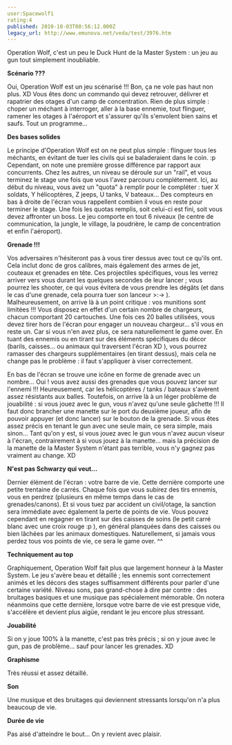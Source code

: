```yaml
---
user:Spacewolf1
rating:4
published: 2010-10-03T00:56:12.000Z
legacy_url: http://www.emunova.net/veda/test/3976.htm
---
```

Operation Wolf, c'est un peu le Duck Hunt de la Master System : un jeu au gun tout simplement inoubliable.  

  

**Scénario ???**  

Oui, Operation Wolf est un jeu scénarisé !!! Bon, ça ne vole pas haut non plus. XD Vous êtes donc un commando qui devez retrouver, délivrer et rapatrier des otages d'un camp de concentration. Rien de plus simple : choper un méchant à interroger, aller à la base ennemie, tout flinguer, ramener les otages à l'aéroport et s'assurer qu'ils s'envolent bien sains et saufs. Tout un programme...  

  

**Des bases solides**  

Le principe d'Operation Wolf est on ne peut plus simple : flinguer tous les méchants, en évitant de tuer les civils qui se baladeraient dans le coin. :p Cependant, on note une première grosse différence par rapport aux concurrents. Chez les autres, un niveau se déroule sur un "rail", et vous terminez le stage une fois que vous l'avez parcouru complétement. Ici, au début du niveau, vous avez un "quota" à remplir pour le compléter : tuer X soldats, Y hélicoptères, Z jeeps, U tanks, V bateaux... Des compteurs en bas à droite de l'écran vous rappellent combien il vous en reste pour terminer le stage. Une fois les quotas remplis, soit celui-ci est fini, soit vous devez affronter un boss. Le jeu comporte en tout 6 niveaux (le centre de communication, la jungle, le village, la poudrière, le camp de concentration et enfin l'aéroport).  

  

**Grenade !!!**  

Vos adversaires n'hésiteront pas à vous tirer dessus avec tout ce qu'ils ont. Cela inclut donc de gros calibres, mais également des armes de jet, couteaux et grenades en tête. Ces projectiles spécifiques, vous les verrez arriver vers vous durant les quelques secondes de leur lancer ; vous pourrez les shooter, ce qui vous évitera de vous prendre les dégâts (et dans le cas d'une grenade, cela pourra tuer son lanceur \>:-\> ). Malheureusement, on arrive là à un point critique : vos munitions sont limitées !!! Vous disposez en effet d'un certain nombre de chargeurs, chacun comportant 20 cartouches. Une fois ces 20 balles utilisées, vous devez tirer hors de l'écran pour engager un nouveau chargeur... s'il vous en reste un. Car si vous n'en avez plus, ce sera naturellement le game over. En tuant des ennemis ou en tirant sur des éléments spécifiques du décor (barils, caisses... ou animaux qui traversent l'écran XD ), vous pourrez ramasser des chargeurs supplémentaires (en tirant dessus), mais cela ne change pas le problème : il faut s'appliquer à viser correctement.  

En bas de l'écran se trouve une icône en forme de grenade avec un nombre... Oui ! vous avez aussi des grenades que vous pouvez lancer sur l'ennemi !!! Heureusement, car les hélicoptères / tanks / bateaux s'avèrent assez résistants aux balles. Toutefois, on arrive là à un léger problème de jouabilité : si vous jouez avec le gun, vous n'avez qu'une seule gâchette !!! Il faut donc brancher une manette sur le port du deuxième joueur, afin de pouvoir appuyer (et donc lancer) sur le bouton de la grenade. Si vous êtes assez précis en tenant le gun avec une seule main, ce sera simple, mais sinon... Tant qu'on y est, si vous jouez avec le gun vous n'avez aucun viseur à l'écran, contrairement à si vous jouez à la manette... mais la précision de la manette de la Master System n'étant pas terrible, vous n'y gagnez pas vraiment au change. XD  

  

**N'est pas Schwarzy qui veut...**  

Dernier élément de l'écran : votre barre de vie. Cette dernière comporte une petite trentaine de carrés. Chaque fois que vous subirez des tirs ennemis, vous en perdrez (plusieurs en même temps dans le cas de grenades/canons). Et si vous tuez par accident un civil/otage, la sanction sera immédiate avec également la perte de points de vie. Vous pouvez cependant en regagner en tirant sur des caisses de soins (le petit carré blanc avec une croix rouge :p ), en général planquées dans des caisses ou bien lâchées par les animaux domestiques. Naturellement, si jamais vous perdez tous vos points de vie, ce sera le game over. ^^  

  

**Techniquement au top**  

Graphiquement, Operation Wolf fait plus que largement honneur à la Master System. Le jeu s'avère beau et détaillé ; les ennemis sont correctement animés et les décors des stages suffisamment différents pour parler d'une certaine variété. Niveau sons, pas grand-chose à dire par contre : des bruitages basiques et une musique pas spécialement mémorable. On notera néanmoins que cette dernière, lorsque votre barre de vie est presque vide, s'accélère et devient plus aigüe, rendant le jeu encore plus stressant.  

  

  

**Jouabilité**  

Si on y joue 100% à la manette, c'est pas très précis ; si on y joue avec le gun, pas de problème... sauf pour lancer les grenades. XD  

**Graphisme**  

Très réussi et assez détaillé.  

**Son**  

Une musique et des bruitages qui deviennent stressants lorsqu'on n'a plus beaucoup de vie.  

**Durée de vie**  

Pas aisé d'atteindre le bout... On y revient avec plaisir.